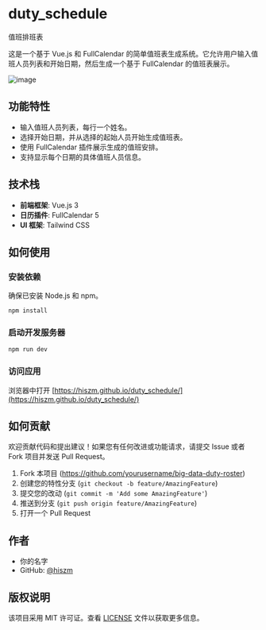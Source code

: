 
# duty_schedule
值班排班表

这是一个基于 Vue.js 和 FullCalendar 的简单值班表生成系统。它允许用户输入值班人员列表和开始日期，然后生成一个基于 FullCalendar 的值班表展示。

![image](https://github.com/hiszm/duty_schedule/assets/19571157/0580a877-57a9-4dc8-9f6a-471166605bc7)


## 功能特性

- 输入值班人员列表，每行一个姓名。
- 选择开始日期，并从选择的起始人员开始生成值班表。
- 使用 FullCalendar 插件展示生成的值班安排。
- 支持显示每个日期的具体值班人员信息。

## 技术栈

- **前端框架**: Vue.js 3
- **日历插件**: FullCalendar 5
- **UI 框架**: Tailwind CSS

## 如何使用

### 安装依赖

确保已安装 Node.js 和 npm。

```bash
npm install
```

### 启动开发服务器

```bash
npm run dev
```

### 访问应用

浏览器中打开 [https://hiszm.github.io/duty_schedule/](https://hiszm.github.io/duty_schedule/)

## 如何贡献

欢迎贡献代码和提出建议！如果您有任何改进或功能请求，请提交 Issue 或者 Fork 项目并发送 Pull Request。

1. Fork 本项目 (https://github.com/yourusername/big-data-duty-roster)
2. 创建您的特性分支 (`git checkout -b feature/AmazingFeature`)
3. 提交您的改动 (`git commit -m 'Add some AmazingFeature'`)
4. 推送到分支 (`git push origin feature/AmazingFeature`)
5. 打开一个 Pull Request

## 作者

- 你的名字
- GitHub: [@hiszm](https://github.com/hiszm)

## 版权说明

该项目采用 MIT 许可证。查看 [LICENSE](LICENSE) 文件以获取更多信息。


